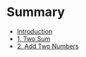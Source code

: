 # Summary

* [Introduction](README.md)
* [1. Two Sum](two-sum.md)
* [2. Add Two Numbers](add-two-numbers.md)

